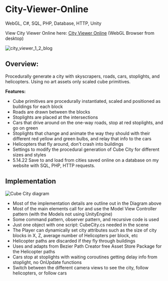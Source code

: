 # City-Viewer-Online
WebGL, C#, SQL, PHP, Database, HTTP, Unity

View City Viewer Online here: [City Viewer Online](https://yalewinter.com/cityviewer/ "City Viewer Online") (WebGL Browser from desktop)

![city_viewer_1_2_blog](https://user-images.githubusercontent.com/5803874/173785430-926382bb-bb7a-44eb-b608-ba6f34af5251.jpg)

## Overview:
Procedurally generate a city with skyscrapers, roads, cars, stoplights, and helicopters. Using no art assets only scaled cube primitives.

**Features:**
- Cube primitives are procedurally instantiated, scaled and positioned as buildings for each block
- Roads are drawn between the blocks
- Stoplights are placed at the intersections
- Cars that drive around on the one-way roads, stop at red stoplights, and go on green
- Stoplights that change and animate the way they should with their different red yellow and green bulbs, and relay that info to the cars
- Helicopters that fly around, don't crash into buildings
- Settings to modify the procedural generation of Cube City for different sizes and styles
- 5.14.22 Save to and load from cities saved online on a database on my website with SQL, PHP, HTTP requests.

## Implementation
![Cube City diagram](https://user-images.githubusercontent.com/5803874/156256669-fc3db5f4-8708-4918-bf10-ecfbf9ab4b22.jpg)

- Most of the implementation details are outline out in the Diagram above
- Most of the main elements call for and use the Model View Controller pattern (with the Models not using UnityEngine)
- Some command pattern, observer pattern, and recursive code is used
- Just one object with one script: CubeCity.cs needed in the scene
- The Player can dynamically set city attributes such as the size of city blocks in X, Z, average number of Helicopters per block, etc
- Helicopter paths are discarded if they fly through buildings
- Uses and adapts from Bezier Path Creator free Asset Store Package for the Helicopter paths
- Cars stop at stoplights with waiting coroutines getting delay info from stoplight, no OnUpdate functions 
- Switch between the different camera views to see the city, follow helicopters, or follow cars

